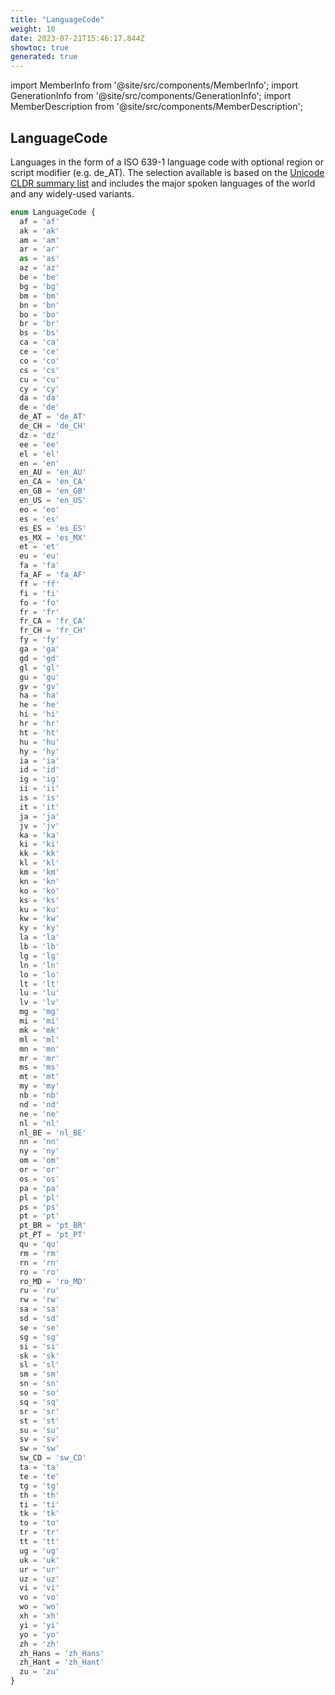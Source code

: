 ```yaml
---
title: "LanguageCode"
weight: 10
date: 2023-07-21T15:46:17.844Z
showtoc: true
generated: true
---
```

<!-- This file was generated from the Vendure source. Do not modify. Instead, re-run the "docs:build" script -->
import MemberInfo from '@site/src/components/MemberInfo';
import GenerationInfo from '@site/src/components/GenerationInfo';
import MemberDescription from '@site/src/components/MemberDescription';


## LanguageCode

<GenerationInfo sourceFile="packages/common/src/generated-types.ts" sourceLine="2115" packageName="@vendure/common" />

Languages in the form of a ISO 639-1 language code with optional
region or script modifier (e.g. de_AT). The selection available is based
on the [Unicode CLDR summary list](https://unicode-org.github.io/cldr-staging/charts/37/summary/root.html)
and includes the major spoken languages of the world and any widely-used variants.

```ts title="Signature"
enum LanguageCode {
  af = 'af'
  ak = 'ak'
  am = 'am'
  ar = 'ar'
  as = 'as'
  az = 'az'
  be = 'be'
  bg = 'bg'
  bm = 'bm'
  bn = 'bn'
  bo = 'bo'
  br = 'br'
  bs = 'bs'
  ca = 'ca'
  ce = 'ce'
  co = 'co'
  cs = 'cs'
  cu = 'cu'
  cy = 'cy'
  da = 'da'
  de = 'de'
  de_AT = 'de_AT'
  de_CH = 'de_CH'
  dz = 'dz'
  ee = 'ee'
  el = 'el'
  en = 'en'
  en_AU = 'en_AU'
  en_CA = 'en_CA'
  en_GB = 'en_GB'
  en_US = 'en_US'
  eo = 'eo'
  es = 'es'
  es_ES = 'es_ES'
  es_MX = 'es_MX'
  et = 'et'
  eu = 'eu'
  fa = 'fa'
  fa_AF = 'fa_AF'
  ff = 'ff'
  fi = 'fi'
  fo = 'fo'
  fr = 'fr'
  fr_CA = 'fr_CA'
  fr_CH = 'fr_CH'
  fy = 'fy'
  ga = 'ga'
  gd = 'gd'
  gl = 'gl'
  gu = 'gu'
  gv = 'gv'
  ha = 'ha'
  he = 'he'
  hi = 'hi'
  hr = 'hr'
  ht = 'ht'
  hu = 'hu'
  hy = 'hy'
  ia = 'ia'
  id = 'id'
  ig = 'ig'
  ii = 'ii'
  is = 'is'
  it = 'it'
  ja = 'ja'
  jv = 'jv'
  ka = 'ka'
  ki = 'ki'
  kk = 'kk'
  kl = 'kl'
  km = 'km'
  kn = 'kn'
  ko = 'ko'
  ks = 'ks'
  ku = 'ku'
  kw = 'kw'
  ky = 'ky'
  la = 'la'
  lb = 'lb'
  lg = 'lg'
  ln = 'ln'
  lo = 'lo'
  lt = 'lt'
  lu = 'lu'
  lv = 'lv'
  mg = 'mg'
  mi = 'mi'
  mk = 'mk'
  ml = 'ml'
  mn = 'mn'
  mr = 'mr'
  ms = 'ms'
  mt = 'mt'
  my = 'my'
  nb = 'nb'
  nd = 'nd'
  ne = 'ne'
  nl = 'nl'
  nl_BE = 'nl_BE'
  nn = 'nn'
  ny = 'ny'
  om = 'om'
  or = 'or'
  os = 'os'
  pa = 'pa'
  pl = 'pl'
  ps = 'ps'
  pt = 'pt'
  pt_BR = 'pt_BR'
  pt_PT = 'pt_PT'
  qu = 'qu'
  rm = 'rm'
  rn = 'rn'
  ro = 'ro'
  ro_MD = 'ro_MD'
  ru = 'ru'
  rw = 'rw'
  sa = 'sa'
  sd = 'sd'
  se = 'se'
  sg = 'sg'
  si = 'si'
  sk = 'sk'
  sl = 'sl'
  sm = 'sm'
  sn = 'sn'
  so = 'so'
  sq = 'sq'
  sr = 'sr'
  st = 'st'
  su = 'su'
  sv = 'sv'
  sw = 'sw'
  sw_CD = 'sw_CD'
  ta = 'ta'
  te = 'te'
  tg = 'tg'
  th = 'th'
  ti = 'ti'
  tk = 'tk'
  to = 'to'
  tr = 'tr'
  tt = 'tt'
  ug = 'ug'
  uk = 'uk'
  ur = 'ur'
  uz = 'uz'
  vi = 'vi'
  vo = 'vo'
  wo = 'wo'
  xh = 'xh'
  yi = 'yi'
  yo = 'yo'
  zh = 'zh'
  zh_Hans = 'zh_Hans'
  zh_Hant = 'zh_Hant'
  zu = 'zu'
}
```
